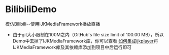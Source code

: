 # BilibiliDemo
模仿Bilibili--使用IJKMediaFramework播放直播  

* 由于git大小限制在100M之内（GitHub's file size limit of 100.00 MB），所以Demo中去掉了IJKMediaFramework库，你可以查看
[如何集成ijkplayer](http://www.jianshu.com/p/1f06b27b3ac0)将IJKMediaFramework库及其依赖库添加到项目中后运行即可
